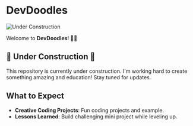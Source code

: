 # DevDoodles

![Under Construction](https://img.shields.io/badge/status-under%20construction-orange?style=for-the-badge)

Welcome to **DevDoodles**! 🎨✨

## 🚧 Under Construction 🚧

This repository is currently under construction. I'm working hard to create something amazing and education! Stay tuned for updates.

## What to Expect

- **Creative Coding Projects**: Fun coding projects and example.
- **Lessons Learned**: Build challenging mini project while leveling up.
